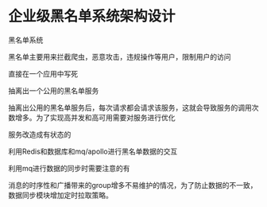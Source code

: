 # 企业级黑名单系统架构设计


黑名单系统

<!--more-->

黑名单主要用来拦截爬虫，恶意攻击，违规操作等用户，限制用户的访问

直接在一个应用中写死

抽离出一个公用的黑名单服务

抽离出公用的黑名单服务后，每次请求都会请求该服务，这就会导致服务的调用次数增多。为了实现高并发和高可用需要对服务进行优化

服务改造成有状态的

利用Redis和数据库和mq/apollo进行黑名单数据的交互

利用mq进行数据的同步时需要注意的有

消息的时序性和广播带来的group增多不易维护的情况，为了防止数据的不一致，数据同步模块增加定时拉取策略。